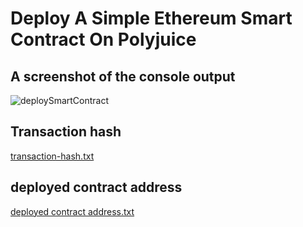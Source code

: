 # Deploy A Simple Ethereum Smart Contract On Polyjuice

## A screenshot of the console output 
![deploySmartContract](https://user-images.githubusercontent.com/51923446/129834402-5765c304-c62d-4b10-be24-0160acc513f2.png)

##  Transaction hash 
[transaction-hash.txt](https://github.com/SpaceUnicorn-bit/hackathon-nervos/files/7004407/transaction-hash.txt)


## deployed contract address
[deployed contract address.txt](https://github.com/SpaceUnicorn-bit/hackathon-nervos/files/7004410/deployed.contract.address.txt)
